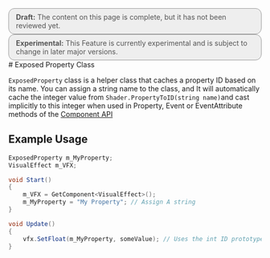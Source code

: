 <div style="border: solid 1px #999; border-radius:12px; background-color:#EEE; padding: 8px; padding-left:14px; color: #555; font-size:14px;"><b>Draft:</b> The content on this page is complete, but it has not been reviewed yet.</div>

<div style="border: solid 1px #999; border-radius:12px; background-color:#EEE; padding: 8px; padding-left:14px; color: #555; font-size:14px;"><b>Experimental:</b> This Feature is currently experimental and is subject to change in later major versions.</div>
# Exposed Property Class

`ExposedProperty` class is a helper class that caches a property ID based on its name. You can assign a string name to the class, and It will automatically cache the integer value from `Shader.PropertyToID(string name)`and cast implicitly to this integer when used in Property, Event or EventAttribute methods of the [Component API](ComponentAPI.md) 

## Example Usage

```C#
ExposedProperty m_MyProperty;
VisualEffect m_VFX;

void Start()
{
    m_VFX = GetComponent<VisualEffect>();
    m_MyProperty = "My Property"; // Assign A string
}

void Update()
{
    vfx.SetFloat(m_MyProperty, someValue); // Uses the int ID prototype
}
```

